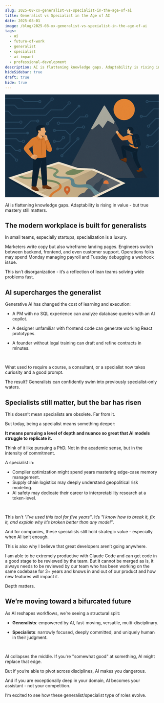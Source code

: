 ```yaml
---
slug: 2025-08-xx-generalist-vs-specialist-in-the-age-of-ai
title: Generalist vs Specialist in the Age of AI
date: 2025-08-01
image: /blog/2025-08-xx-generalist-vs-specialist-in-the-age-of-ai
tags:
  - ai
  - future-of-work
  - generalist
  - specialist
  - ai-impact
  - professional-development
description: AI is flattening knowledge gaps. Adaptability is rising in value - but true mastery still matters.
hideSidebar: true
draft: true
hide: true
---
```


<p align="center">
    <img width="600" src="/blog/2025-08-xx-generalist-vs-specialist-in-the-age-of-ai.png" />
</p>

AI is flattening knowledge gaps. Adaptability is rising in value - but true mastery still matters.

<!-- truncate -->

<div style={{borderTop: '1px solid #0088CC', margin: '1.5em 0'}} />

## The modern workplace is built for generalists

In small teams, especially startups, specialization is a luxury.

Marketers write copy but also wireframe landing pages. Engineers switch between backend, frontend, and even customer support. Operations folks may spend Monday managing payroll and Tuesday debugging a webhook issue.

This isn’t disorganization - it’s a reflection of lean teams solving wide problems fast.


## AI supercharges the generalist

Generative AI has changed the cost of learning and execution:

- A PM with no SQL experience can analyze database queries with an AI copilot.

- A designer unfamiliar with frontend code can generate working React prototypes.

- A founder without legal training can draft and refine contracts in minutes.

<br />

What used to require a course, a consultant, or a specialist now takes curiosity and a good prompt.

The result? Generalists can confidently swim into previously specialist-only waters.


## Specialists still matter, but the bar has risen

This doesn’t mean specialists are obsolete. Far from it.

But today, being a specialist means something deeper:

**It means pursuing a level of depth and nuance so great that AI models struggle to replicate it.**

Think of it like pursuing a PhD. Not in the academic sense, but in the intensity of commitment.

A specialist in:

- Compiler optimization might spend years mastering edge-case memory management.
- Supply chain logistics may deeply understand geopolitical risk modeling.
- AI safety may dedicate their career to interpretability research at a token-level.

<br />

This isn’t _"I’ve used this tool for five years"_. It’s _"I know how to break it, fix it, and explain why it’s broken better than any model"_.

And for companies, these specialists still hold strategic value - especially when AI isn’t enough.

This is also why I believe that great developers aren’t going anywhere.

I am able to be extremely productive with Claude Code and can get code in a good stage to be reviewed by the team. But it cannot be merged as is, it always needs to be reviewed by our team who has been working on the same codebase for 3+ years and knows in and out of our product and how new features will impact it.

Depth matters.

## We’re moving toward a bifurcated future

As AI reshapes workflows, we’re seeing a structural split:

- **Generalists**: empowered by AI, fast-moving, versatile, multi-disciplinary.

- **Specialists**: narrowly focused, deeply committed, and uniquely human in their judgment.

<br />

AI collapses the middle. If you're "somewhat good" at something, AI might replace that edge.

But if you’re able to pivot across disciplines, AI makes you dangerous.

And if you are exceptionally deep in your domain, AI becomes your assistant - not your competition.

I’m excited to see how these generalist/specialist type of roles evolve.
